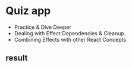 # Quiz app

- Practice & Dive Deeper
- Dealing with Effect Dependencies & Cleanup
- Combining Effects with other React Concepts

## result
